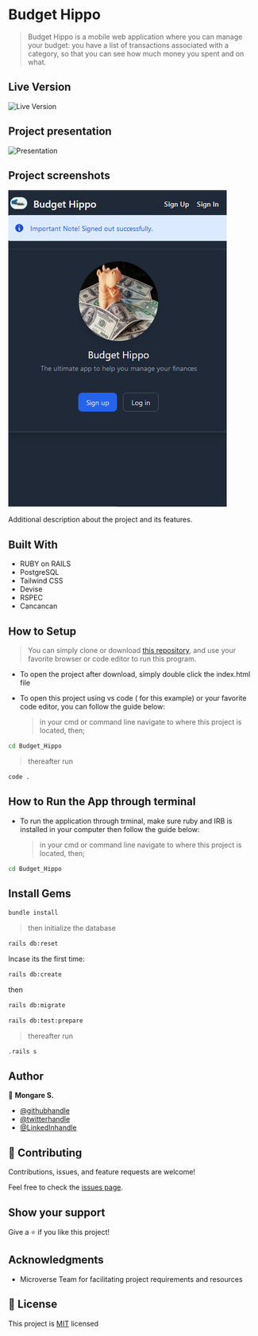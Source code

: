 # Budget Hippo

> Budget Hippo is a mobile web application where you can manage your budget: you have a list of transactions associated with a category, 
so that you can see how much money you spent and on what.

## Live Version

![Live Version](https://mysterious-hollows-81066.herokuapp.com/)

## Project presentation

![Presentation](https://www.loom.com/share/0b743287b29442f5b62000b09e4c83fc)

## Project screenshots

![screenshot](./app_screenshot.png)

Additional description about the project and its features.

## Built With

- RUBY on RAILS
- PostgreSQL
- Tailwind CSS
- Devise
- RSPEC
- Cancancan

## How to Setup

> You can simply clone or download [this repository](https://github.com/Mosams/Budget_Hippo.git), and use your favorite browser or code editor to run this program.

- To open the project after download, simply double click the index.html file

- To open this project using vs code ( for this example) or your favorite code editor, you can follow the guide below:
  > in your cmd or command line navigate to where this project is located, then;

```cmd
cd Budget_Hippo
```

> thereafter run

```cmd
code .
```

## How to Run the App through terminal

- To run the application through trminal, make sure ruby and IRB is installed in your computer then follow the guide below:
  > in your cmd or command line navigate to where this project is located, then;

```cmd
cd Budget_Hippo
```

## Install Gems


```cmd
bundle install
```
> then initialize the database

```cmd
rails db:reset
```
Incase its the first time:

```cmd
rails db:create
```
then

```cmd
rails db:migrate
```

```cmd
rails db:test:prepare
```
> thereafter run

```cmd
.rails s
```

## Author

👤 **Mongare S.**

- [@githubhandle](https://github.com/Mosams/)
- [@twitterhandle](https://twitter.com/sam_mongare)
- [@LinkedInhandle](https://www.linkedin.com/in/sammy-mongare-b8288310b/)

## 🤝 Contributing

Contributions, issues, and feature requests are welcome!

Feel free to check the [issues page](../../issues/).

## Show your support

Give a ⭐️ if you like this project!

## Acknowledgments

- Microverse Team for facilitating project requirements and resources

## 📝 License

This project is [MIT](./MIT.md) licensed
